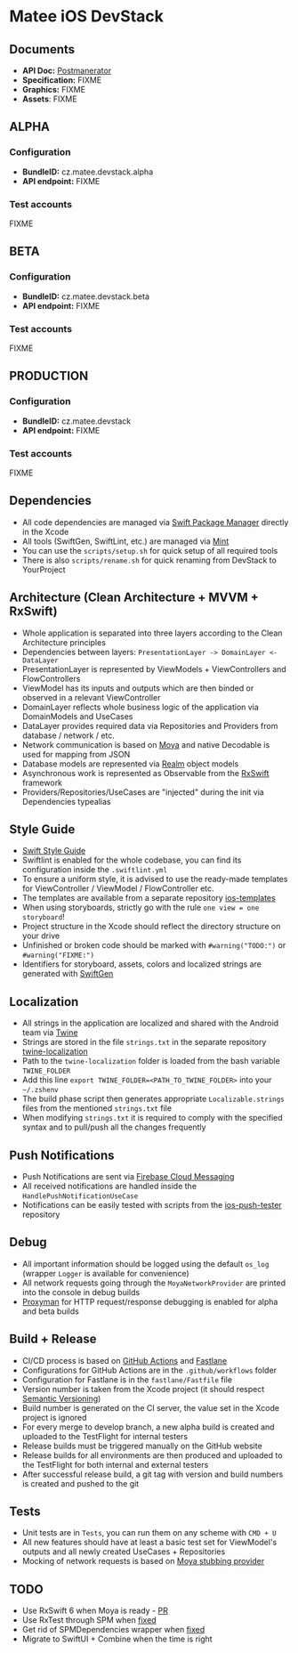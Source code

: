 # Matee iOS DevStack

## Documents
- **API Doc:** [Postmanerator](https://matee-devstack.herokuapp.com/apidoc.html)
- **Specification:** FIXME
- **Graphics:** FIXME
- **Assets**: FIXME

## ALPHA

### Configuration
- **BundleID:** cz.matee.devstack.alpha
- **API endpoint:** FIXME

### Test accounts
FIXME

## BETA

### Configuration
- **BundleID:** cz.matee.devstack.beta
- **API endpoint:** FIXME

### Test accounts
FIXME

## PRODUCTION

### Configuration
- **BundleID:** cz.matee.devstack
- **API endpoint:** FIXME

### Test accounts
FIXME

## Dependencies
- All code dependencies are managed via [Swift Package Manager](https://swift.org/package-manager/) directly in the Xcode
- All tools (SwiftGen, SwiftLint, etc.) are managed via [Mint](https://github.com/yonaskolb/Mint)
- You can use the `scripts/setup.sh` for quick setup of all required tools
- There is also `scripts/rename.sh` for quick renaming from DevStack to YourProject

## Architecture (Clean Architecture + MVVM + RxSwift)
- Whole application is separated into three layers according to the Clean Architecture principles
- Dependencies between layers: `PresentationLayer -> DomainLayer <- DataLayer`
- PresentationLayer is represented by ViewModels + ViewControllers and FlowControllers
- ViewModel has its inputs and outputs which are then binded or observed in a relevant ViewController
- DomainLayer reflects whole business logic of the application via DomainModels and UseCases
- DataLayer provides required data via Repositories and Providers from database / network / etc.
- Network communication is based on [Moya](https://github.com/Moya/Moya) and native Decodable is used for mapping from JSON
- Database models are represented via [Realm](https://github.com/realm/realm-cocoa) object models
- Asynchronous work is represented as Observable from the [RxSwift](https://github.com/ReactiveX/RxSwift) framework
- Providers/Repositories/UseCases are "injected" during the init via Dependencies typealias

## Style Guide
- [Swift Style Guide](https://github.com/raywenderlich/swift-style-guide)
- Swiftlint is enabled for the whole codebase, you can find its configuration inside the `.swiftlint.yml`
- To ensure a uniform style, it is advised to use the ready-made templates for ViewController / ViewModel / FlowController etc.
- The templates are available from a separate repository [ios-templates](https://github.com/MateeDevs/devstack-ios-templates)
- When using storyboards, strictly go with the rule `one view = one storyboard`!
- Project structure in the Xcode should reflect the directory structure on your drive
- Unfinished or broken code should be marked with `#warning("TODO:")` or `#warning("FIXME:")`
- Identifiers for storyboard, assets, colors and localized strings are generated with [SwiftGen](https://github.com/SwiftGen/SwiftGen)

## Localization
- All strings in the application are localized and shared with the Android team via [Twine](https://github.com/scelis/twine)
- Strings are stored in the file `strings.txt` in the separate repository [twine-localization](https://github.com/MateeDevs/twine-localization)
- Path to the `twine-localization` folder is loaded from the bash variable `TWINE_FOLDER`
- Add this line `export TWINE_FOLDER=<PATH_TO_TWINE_FOLDER>` into your `~/.zshenv`
- The build phase script then generates appropriate `Localizable.strings` files from the mentioned `strings.txt` file
- When modifying `strings.txt` it is required to comply with the specified syntax and to pull/push all the changes frequently

## Push Notifications
- Push Notifications are sent via [Firebase Cloud Messaging](https://firebase.google.com/docs/cloud-messaging)
- All received notifications are handled inside the `HandlePushNotificationUseCase`
- Notifications can be easily tested with scripts from the [ios-push-tester](https://github.com/MateeDevs/ios-push-tester) repository

## Debug
- All important information should be logged using the default `os_log` (wrapper `Logger` is available for convenience)
- All network requests going through the `MoyaNetworkProvider` are printed into the console in debug builds
- [Proxyman](https://proxyman.io) for HTTP request/response debugging is enabled for alpha and beta builds

## Build + Release
- CI/CD process is based on [GitHub Actions](https://github.com/features/actions) and [Fastlane](https://fastlane.tools/)
- Configurations for GitHub Actions are in the `.github/workflows` folder
- Configuration for Fastlane is in the `fastlane/Fastfile` file
- Version number is taken from the Xcode project (it should respect [Semantic Versioning](https://semver.org))
- Build number is generated on the CI server, the value set in the Xcode project is ignored
- For every merge to develop branch, a new alpha build is created and uploaded to the TestFlight for internal testers
- Release builds must be triggered manually on the GitHub website
- Release builds for all environments are then produced and uploaded to the TestFlight for both internal and external testers
- After successful release build, a git tag with version and build numbers is created and pushed to the git

## Tests
- Unit tests are in `Tests`, you can run them on any scheme with `CMD + U`
- All new features should have at least a basic test set for ViewModel's outputs and all newly created UseCases + Repositories
- Mocking of network requests is based on [Moya stubbing provider](https://github.com/Moya/Moya/blob/master/docs/Testing.md)

## TODO
- Use RxSwift 6 when Moya is ready - [PR](https://github.com/Moya/Moya/pull/2120)
- Use RxTest through SPM when [fixed](https://bugs.swift.org/browse/SR-12303)
- Get rid of SPMDependencies wrapper when [fixed](https://github.com/renaudjenny/Swift-Package-Manager-Static-Dynamic-Xcode-Bug)
- Migrate to SwiftUI + Combine when the time is right
